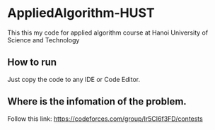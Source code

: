 # AppliedAlgorithm-HUST

This this my code for applied algorithm course at Hanoi University of Science and Technology

## How to run

Just copy the code to any IDE or Code Editor.

## Where is the infomation of the problem.

Follow this link: https://codeforces.com/group/Ir5CI6f3FD/contests
